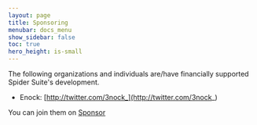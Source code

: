 ```yaml
---
layout: page
title: Sponsoring
menubar: docs_menu
show_sidebar: false
toc: true
hero_height: is-small
---
```


The following organizations and individuals are/have financially supported Spider Suite's development.

* Enock: [http://twitter.com/3nock_](http://twitter.com/3nock_)

You can join them on [Sponsor](https://github.com/3nock/SpiderSuite/blob/main/SPONSOR.md)